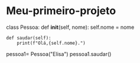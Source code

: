 # Meu-primeiro-projeto
class Pessoa:
    def __init__(self, nome):
        self.nome = nome
    
    def saudar(self):
        print(f"Olá,{self.nome}.")
        
pessoa1= Pessoa("Elisa")
pessoa1.saudar()
